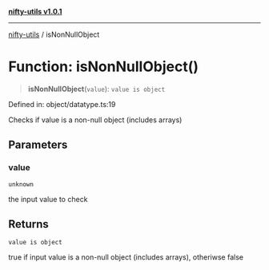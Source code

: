 [**nifty-utils v1.0.1**](../README.md)

***

[nifty-utils](../globals.md) / isNonNullObject

# Function: isNonNullObject()

> **isNonNullObject**(`value`): `value is object`

Defined in: object/datatype.ts:19

Checks if value is a non-null object (includes arrays)

## Parameters

### value

`unknown`

the input value to check

## Returns

`value is object`

true if input value is a non-null object (includes arrays), otheriwse false
